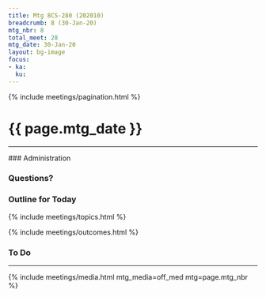 ```yaml
---
title: Mtg 8CS-280 (202010)
breadcrumb: 8 (30-Jan-20)
mtg_nbr: 8
total_meet: 28
mtg_date: 30-Jan-20
layout: bg-image
focus:
- ka:
  ku:
---
```

{% include meetings/pagination.html %}
<h1 class="text-center">{{ page.mtg_date }}</h1>
<hr />
### Administration

### Questions?

### Outline for Today

{% include meetings/topics.html %}

{% include meetings/outcomes.html %}

### To Do

<hr />
{% include meetings/media.html mtg_media=off_med mtg=page.mtg_nbr %}
